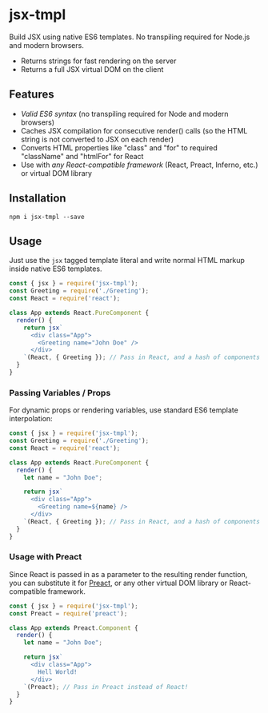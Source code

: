 # jsx-tmpl
Build JSX using native ES6 templates. No transpiling required for Node.js and modern browsers.

* Returns strings for fast rendering on the server
* Returns a full JSX virtual DOM on the client

## Features

* *Valid ES6 syntax* (no transpiling required for Node and modern browsers)
* Caches JSX compilation for consecutive render() calls (so the HTML string is not converted to JSX on each render)
* Converts HTML properties like "class" and "for" to required "className" and "htmlFor" for React
* Use with *any React-compatible framework* (React, Preact, Inferno, etc.) or virtual DOM library

## Installation

```
npm i jsx-tmpl --save
```

## Usage

Just use the `jsx` tagged template literal and write normal HTML markup inside native ES6 templates.

```javascript
const { jsx } = require('jsx-tmpl');
const Greeting = require('./Greeting');
const React = require('react');

class App extends React.PureComponent {
  render() {
    return jsx`
      <div class="App">
        <Greeting name="John Doe" />
      </div>
    `(React, { Greeting }); // Pass in React, and a hash of components used
  }
}
```

### Passing Variables / Props

For dynamic props or rendering variables, use standard ES6 template interpolation:

```javascript
const { jsx } = require('jsx-tmpl');
const Greeting = require('./Greeting');
const React = require('react');

class App extends React.PureComponent {
  render() {
    let name = "John Doe";

    return jsx`
      <div class="App">
        <Greeting name=${name} />
      </div>
    `(React, { Greeting }); // Pass in React, and a hash of components used
  }
}
```

### Usage with Preact

Since React is passed in as a parameter to the resulting render function, you
can substitute it for [Preact](https://preactjs.com/), or any other virtual DOM
library or React-compatible framework.

```javascript
const { jsx } = require('jsx-tmpl');
const Preact = require('preact');

class App extends Preact.Component {
  render() {
    let name = "John Doe";

    return jsx`
      <div class="App">
        Hell World!
      </div>
    `(Preact); // Pass in Preact instead of React!
  }
}
```
